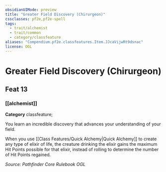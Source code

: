 ```yaml
---
obsidianUIMode: preview
title: "Greater Field Discovery (Chirurgeon)"
cssclasses: pf2e,pf2e-spell
tags:
  - trait/alchemist
  - trait/common
  - category/classfeature
aliases: "Compendium.pf2e.classfeatures.Item.JJcaVijwRt9dsnac"
license: OGL
---
```

# Greater Field Discovery (Chirurgeon)
## Feat 13
### [[alchemist]]

**Category** classfeature; 




You learn an incredible discovery that advances your understanding of your field.

When you use [[Class Features/Quick Alchemy|Quick Alchemy]] to create any type of elixir of life, the creature drinking the elixir gains the maximum Hit Points possible for that elixir, instead of rolling to determine the number of Hit Points regained.

*Source: Pathfinder Core Rulebook*
*OGL*